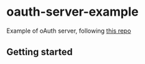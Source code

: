 # oauth-server-example

Example of oAuth server, following [this repo](https://github.com/14gasher/oauth-example)


## Getting started

